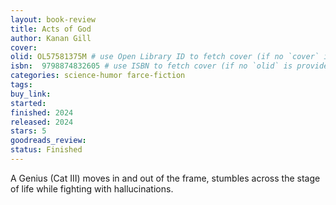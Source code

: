 ```yaml
---
layout: book-review
title: Acts of God
author: Kanan Gill
cover: 
olid: OL57581375M # use Open Library ID to fetch cover (if no `cover` is provided)
isbn:  9798874832605 # use ISBN to fetch cover (if no `olid` is provided, dashes are optional)
categories: science-humor farce-fiction
tags:
buy_link: 
started: 
finished: 2024
released: 2024
stars: 5
goodreads_review: 
status: Finished
---
```


A Genius (Cat III) moves in and out of the frame, stumbles across the stage of life while fighting with hallucinations.
